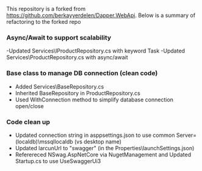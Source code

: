 This repository is a forked from https://github.com/berkayyerdelen/Dapper.WebApi.  Below is a summary of refactoring to the forked repo

### Async/Await to support scalability
-Updated Services\IProductRepository.cs with keyword Task
-Updated Services\ProductRepository.cs with async/await

### Base class to manage DB connection (clean code)
- Added Services\BaseRepository.cs 
- Inherited BaseRepository in ProductRepository.cs
- Used WithConnection method to simplify database connection open/close

### Code clean up
- Updated connection string in asppsettings.json to use common Server=(localdb)\\mssqllocaldb (vs desktop name)
- Updated larcunUrl to "swagger" (in the Properties\launchSettings.json)
- Referereced NSwag.AspNetCore via NugetManagement and Updated Startup.cs to use UseSwaggerUi3
